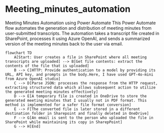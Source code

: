 # Meeting_minutes_automation
Meeting Minutes Automation using Power Automate  This Power Automate flow automates the generation and distribution of meeting minutes from user-submitted transcripts. The automation takes a transcript file created in SharePoint, processes it using Azure OpenAI, and sends a summarized version of the meeting minutes back to the user via email.

```mermaid
flowchart TD
    A[Start: User creates a file in SharePoint where all meeting transcripts are uploaded] --> B[Get file contents: extract the contents of the file that is uploaded]
    B --> C[HTTP: Provide authentication to a model by providing its URL, API key, and prompts in the body.Here, I have used GPT-4o-mini from Azure OpenAI studio]
    C --> D[Parse JSON: processes the response from the HTTP request, extracting structured data which allows subsequent action to utilize the generated meeting minutes effectively]
    D --> E[A temporary file is created in OneDrive to store the generated meeting minutes that I usually not in PDF format. This method is implemented for a safer file format conversion]
    E --> F[The converted file is later stored in a different destination folder in Sharepoint and finally deleted in OneDrive]
    F --> G[An email is sent to the person who uploaded the file in SharePoint while maintaining its copy in SharepPoint]
    G --> H[End]
